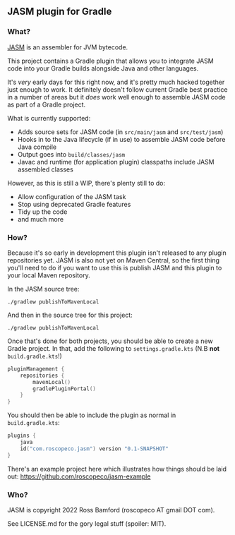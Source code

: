 ## JASM plugin for Gradle

### What?

[JASM](https://github.com/roscopeco/jasm) is an assembler for JVM bytecode. 

This project contains a Gradle plugin that allows you to integrate JASM code into your Gradle builds
alongside Java and other languages. 

It's _very_ early days for this right now, and it's pretty much hacked together just enough to work. It definitely
doesn't follow current Gradle best practice in a number of areas but it _does_ work well enough to assemble 
JASM code as part of a Gradle project.

What is currently supported:

* Adds source sets for JASM code (in `src/main/jasm` and `src/test/jasm`)
* Hooks in to the Java lifecycle (if in use) to assemble JASM code before Java compile
* Output goes into `build/classes/jasm`
* Javac and runtime (for application plugin) classpaths include JASM assembled classes

However, as this is still a WIP, there's plenty still to do:

* Allow configuration of the JASM task
* Stop using deprecated Gradle features
* Tidy up the code
* and much more

### How?

Because it's so early in development this plugin isn't released to any plugin repositories yet.
JASM is also not yet on Maven Central, so the first thing you'll need to do if you want to use this
is publish JASM and this plugin to your local Maven repository.

In the JASM source tree:

```shell
./gradlew publishToMavenLocal
```

And then in the source tree for this project:

```shell
./gradlew publishToMavenLocal
```

Once that's done for both projects, you should be able to create a new Gradle project. In that, add
the following to `settings.gradle.kts` (N.B **not** `build.gradle.kts`!)

```kotlin
pluginManagement {
    repositories {
        mavenLocal()
        gradlePluginPortal()
    }
}
```

You should then be able to include the plugin as normal in `build.gradle.kts`:

```kotlin
plugins {
    java
    id("com.roscopeco.jasm") version "0.1-SNAPSHOT"
}
```

There's an example project here which illustrates how things should be laid out: https://github.com/roscopeco/jasm-example

### Who?

JASM is copyright 2022 Ross Bamford (roscopeco AT gmail DOT com). 

See LICENSE.md for the gory legal stuff (spoiler: MIT).